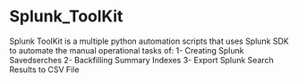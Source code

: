# Splunk_ToolKit
Splunk ToolKit is a multiple python automation scripts that uses Splunk SDK to automate the manual operational tasks of: 
    1- Creating Splunk Savedserches
    2- Backfilling Summary Indexes
    3- Export Splunk Search Results to CSV File 
